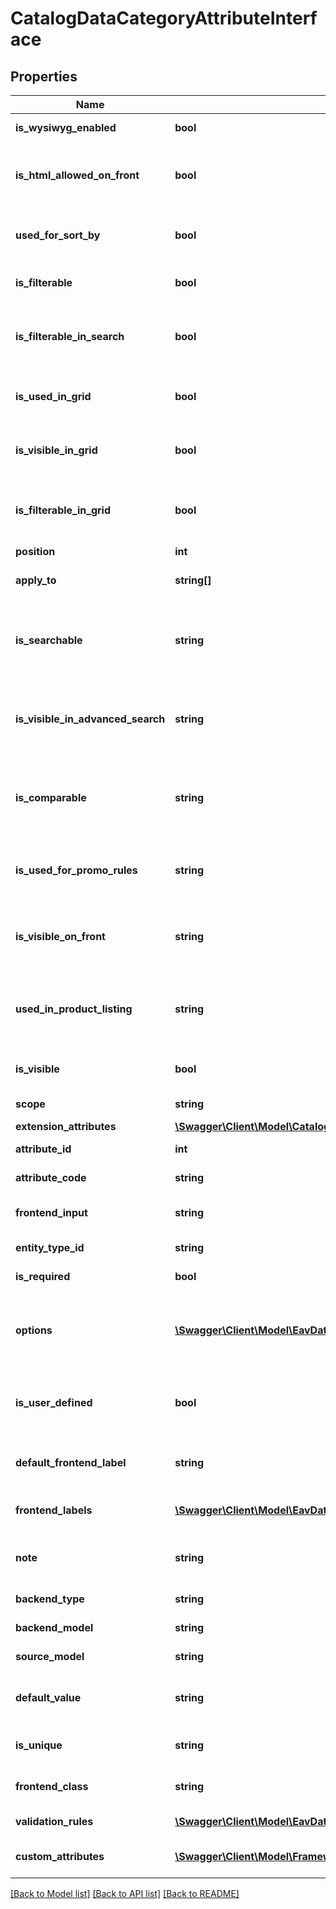 # CatalogDataCategoryAttributeInterface

## Properties
Name | Type | Description | Notes
------------ | ------------- | ------------- | -------------
**is_wysiwyg_enabled** | **bool** | WYSIWYG flag | [optional] 
**is_html_allowed_on_front** | **bool** | The HTML tags are allowed on the frontend | [optional] 
**used_for_sort_by** | **bool** | It is used for sorting in product listing | [optional] 
**is_filterable** | **bool** | It used in layered navigation | [optional] 
**is_filterable_in_search** | **bool** | It is used in search results layered navigation | [optional] 
**is_used_in_grid** | **bool** | It is used in catalog product grid | [optional] 
**is_visible_in_grid** | **bool** | It is visible in catalog product grid | [optional] 
**is_filterable_in_grid** | **bool** | It is filterable in catalog product grid | [optional] 
**position** | **int** | Position | [optional] 
**apply_to** | **string[]** | Apply to value for the element | [optional] 
**is_searchable** | **string** | The attribute can be used in Quick Search | [optional] 
**is_visible_in_advanced_search** | **string** | The attribute can be used in Advanced Search | [optional] 
**is_comparable** | **string** | The attribute can be compared on the frontend | [optional] 
**is_used_for_promo_rules** | **string** | The attribute can be used for promo rules | [optional] 
**is_visible_on_front** | **string** | The attribute is visible on the frontend | [optional] 
**used_in_product_listing** | **string** | The attribute can be used in product listing | [optional] 
**is_visible** | **bool** | Attribute is visible on frontend. | [optional] 
**scope** | **string** | Attribute scope | [optional] 
**extension_attributes** | [**\Swagger\Client\Model\CatalogDataEavAttributeExtensionInterface**](CatalogDataEavAttributeExtensionInterface.md) |  | [optional] 
**attribute_id** | **int** | Id of the attribute. | [optional] 
**attribute_code** | **string** | Code of the attribute. | 
**frontend_input** | **string** | HTML for input element. | 
**entity_type_id** | **string** | Entity type id | [optional] 
**is_required** | **bool** | Attribute is required. | 
**options** | [**\Swagger\Client\Model\EavDataAttributeOptionInterface[]**](EavDataAttributeOptionInterface.md) | Options of the attribute (key &#x3D;&gt; value pairs for select) | [optional] 
**is_user_defined** | **bool** | Current attribute has been defined by a user. | [optional] 
**default_frontend_label** | **string** | Frontend label for default store | [optional] 
**frontend_labels** | [**\Swagger\Client\Model\EavDataAttributeFrontendLabelInterface[]**](EavDataAttributeFrontendLabelInterface.md) | Frontend label for each store | 
**note** | **string** | The note attribute for the element. | [optional] 
**backend_type** | **string** | Backend type. | [optional] 
**backend_model** | **string** | Backend model | [optional] 
**source_model** | **string** | Source model | [optional] 
**default_value** | **string** | Default value for the element. | [optional] 
**is_unique** | **string** | This is a unique attribute | [optional] 
**frontend_class** | **string** | Frontend class of attribute | [optional] 
**validation_rules** | [**\Swagger\Client\Model\EavDataAttributeValidationRuleInterface[]**](EavDataAttributeValidationRuleInterface.md) | Validation rules. | [optional] 
**custom_attributes** | [**\Swagger\Client\Model\FrameworkAttributeInterface[]**](FrameworkAttributeInterface.md) | Custom attributes values. | [optional] 

[[Back to Model list]](../README.md#documentation-for-models) [[Back to API list]](../README.md#documentation-for-api-endpoints) [[Back to README]](../README.md)


